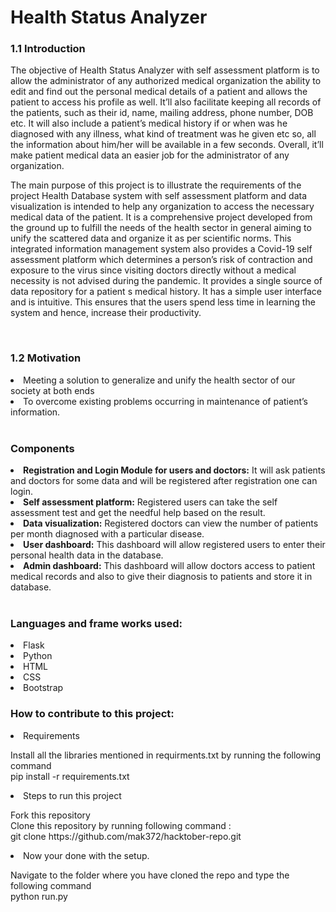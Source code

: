 <h1>Health Status Analyzer</h1>
<h3><strong>1.1 Introduction</strong></span></h3>
<p>The objective of Health Status Analyzer with self assessment platform is to allow the administrator of any authorized medical organization the ability to edit and find out the personal medical details of a patient and allows the patient to access his profile as well. It’ll also facilitate keeping all records of the patients, such as their id, name, mailing address, phone number, DOB etc. It will also include a patient’s medical history if or when was he diagnosed with any illness, what kind of treatment was he given etc so, all the information about him/her will be available in a few seconds. Overall, it’ll make patient medical data an easier job for the administrator of any organization.</p>
<p>The main purpose of this project is to illustrate the requirements of the project Health Database system with self assessment platform and data visualization is intended to help any organization to access the necessary medical data of the patient. It is a comprehensive project developed from the ground up to fulfill the needs of the health sector in general aiming to unify the scattered data and organize it as per scientific norms. This integrated information management system also provides a Covid-19 self assessment platform which determines a person’s risk of contraction and exposure to the virus since visiting doctors directly without a medical necessity is not advised during the pandemic. It provides a single source of data repository for a patient s medical history. It has a simple user interface and is intuitive. This ensures that the users spend less time in learning the system and hence, increase their productivity.</p><br>

<h3><strong>1.2	Motivation</strong></h3>

<li>Meeting a solution to generalize and unify the health sector of our society at both ends</li>
<li>To overcome existing problems occurring in maintenance of patient’s information.</li>
</ul><br>

<h3><strong>Components</strong></h3>

<li><strong>Registration and Login Module for users and doctors:</strong> It will ask patients and doctors for some data and will be registered after registration one can login.</li>
<li><strong>Self assessment platform:</strong> Registered users can take the self assessment test and get the needful help based on the result.</li>
<li><strong>Data visualization:</strong> Registered doctors can view the number of patients per month diagnosed with a particular disease.</li>
<li><strong>User dashboard:</strong> This dashboard will allow registered users to enter their personal health data in the database.</li>
<li><strong>Admin dashboard:</strong> This dashboard will allow doctors access to patient medical records and also to give their diagnosis to patients and store it in database.</li><br>

<h3><strong>Languages and frame works used:</strong></h3>
<li>Flask</li>
<li>Python</li>
<li>HTML</li>
<li>CSS</li>
<li>Bootstrap</li>

<h3><strong>How to contribute to this project:</strong></h3>
<li>Requirements</li>
<p>Install all the libraries mentioned in requirments.txt by running the following command </br> pip install -r requirements.txt</br></p>
<li>Steps to run this project</li>
<p>Fork this repository</br> Clone this repository by running following command :</br> git clone https://github.com/mak372/hacktober-repo.git</p>
<li> Now your done with the setup.</li>
<p>Navigate to the folder where you have cloned the repo and type the following command </br>python run.py</p>

